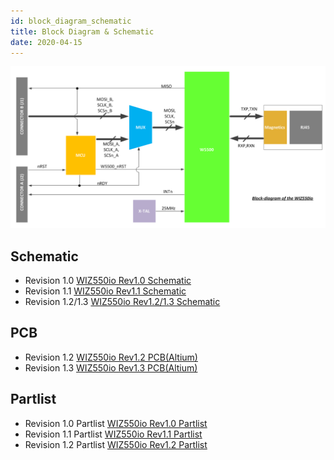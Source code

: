 ```yaml
---
id: block_diagram_schematic
title: Block Diagram & Schematic
date: 2020-04-15
---
```


![](/img/products/wiz550io/wiz550io_blockdiagram_140207.png)

## Schematic

  - Revision 1.0 [WIZ550io Rev1.0 Schematic](/img/products/wiz550io/wiz550io-r1.0_0830_.pdf)
  - Revision 1.1 [WIZ550io Rev1.1 Schematic](/img/products/wiz550io/wiz550io_v1_1_20140117.pdf)
  - Revision 1.2/1.3 [WIZ550io Rev1.2/1.3 Schematic](/img/products/wiz550io/wiz550io_v1_2_schematic.pdf)

## PCB

  - Revision 1.2 [WIZ550io Rev1.2 PCB(Altium)](/img/products/wiz550io/wiz550io_v1.2.zip)
  - Revision 1.3 [WIZ550io Rev1.3 PCB(Altium)](/img/products/wiz550io/wiz550io_v1.3.zip)

## Partlist

  - Revision 1.0 Partlist [WIZ550io Rev1.0 Partlist](/img/products/wiz550io/wiz550io_v1_0_0830_pl.pdf)
  - Revision 1.1 Partlist [WIZ550io Rev1.1 Partlist](/img/products/wiz550io/wiz550io_ver1.1_pl_140128_.pdf)
  - Revision 1.2 Partlist [WIZ550io Rev1.2 Partlist](/img/products/wiz550io/wiz550io_ver1.2_pl.pdf)
